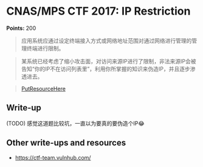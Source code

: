 # CNAS/MPS CTF 2017: IP Restriction 

**Points:** 200

> 应用系统应通过设定终端接入方式或网络地址范围对通过网络进行管理的管理终端进行限制。

> 某系统已经考虑了缩小攻击面，对访问来源IP进行了限制，非法来源IP会被告知“你的IP不在访问列表里”，利用你所掌握的知识来伪造IP，并且逐步渗透进去。


> [PutResourceHere](PutResourceHere)  

## Write-up

(TODO)
感觉这道题比较坑，一直以为要真的要伪造个IP😂


## Other write-ups and resources

* <https://ctf-team.vulnhub.com/>
